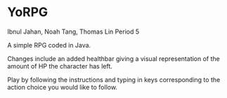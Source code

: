 # YoRPG
Ibnul Jahan, Noah Tang, Thomas Lin    Period 5

A simple RPG coded in Java.

Changes include an added healthbar giving a visual representation of the amount of HP the character has left.

Play by following the instructions and typing in keys corresponding to the action choice you would like to follow.
